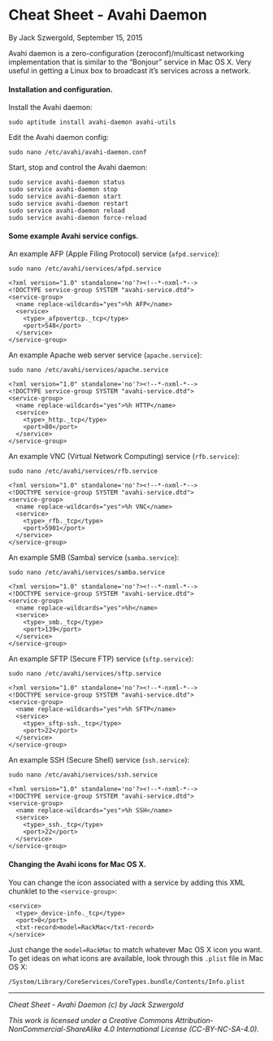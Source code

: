 # Cheat Sheet - Avahi Daemon

By Jack Szwergold, September 15, 2015

Avahi daemon is a zero-configuration (zeroconf)/multicast networking implementation that is similar to the “Bonjour” service in Mac OS X. Very useful in getting a Linux box to broadcast it’s services across a network.

#### Installation and configuration.

Install the Avahi daemon:

    sudo aptitude install avahi-daemon avahi-utils

Edit the Avahi daemon config:

    sudo nano /etc/avahi/avahi-daemon.conf

Start, stop and control the Avahi daemon:

    sudo service avahi-daemon status
    sudo service avahi-daemon stop
    sudo service avahi-daemon start
    sudo service avahi-daemon restart
    sudo service avahi-daemon reload
    sudo service avahi-daemon force-reload

#### Some example Avahi service configs.

An example AFP (Apple Filing Protocol) service (`afpd.service`):

	sudo nano /etc/avahi/services/afpd.service
	
	<?xml version="1.0" standalone='no'?><!--*-nxml-*-->
	<!DOCTYPE service-group SYSTEM "avahi-service.dtd">
	<service-group>
	  <name replace-wildcards="yes">%h AFP</name>
	  <service>
	    <type>_afpovertcp._tcp</type>
	    <port>548</port>
	  </service>
	</service-group>

An example Apache web server service (`apache.service`):

	sudo nano /etc/avahi/services/apache.service
	
	<?xml version="1.0" standalone='no'?><!--*-nxml-*-->
	<!DOCTYPE service-group SYSTEM "avahi-service.dtd">
	<service-group>
	  <name replace-wildcards="yes">%h HTTP</name>
	  <service>
	    <type>_http._tcp</type>
	    <port>80</port>
	  </service>
	</service-group>


An example VNC (Virtual Network Computing) service (`rfb.service`):

	sudo nano /etc/avahi/services/rfb.service
	
	<?xml version="1.0" standalone='no'?><!--*-nxml-*-->
	<!DOCTYPE service-group SYSTEM "avahi-service.dtd">
	<service-group>
	  <name replace-wildcards="yes">%h VNC</name>
	  <service>
	    <type>_rfb._tcp</type>
	    <port>5901</port>
	  </service>
	</service-group>

An example SMB (Samba) service (`samba.service`):

	sudo nano /etc/avahi/services/samba.service
	
	<?xml version="1.0" standalone='no'?><!--*-nxml-*-->
	<!DOCTYPE service-group SYSTEM "avahi-service.dtd">
	<service-group>
	  <name replace-wildcards="yes">%h</name>
	  <service>
	    <type>_smb._tcp</type>
	    <port>139</port>
	  </service>
	</service-group>

An example SFTP (Secure FTP) service (`sftp.service`):

	sudo nano /etc/avahi/services/sftp.service
	
	<?xml version="1.0" standalone='no'?><!--*-nxml-*-->
	<!DOCTYPE service-group SYSTEM "avahi-service.dtd">
	<service-group>
	  <name replace-wildcards="yes">%h SFTP</name>
	  <service>
	    <type>_sftp-ssh._tcp</type>
	    <port>22</port>
	  </service>
	</service-group>

An example SSH (Secure Shell) service (`ssh.service`):

	sudo nano /etc/avahi/services/ssh.service
	
	<?xml version="1.0" standalone='no'?><!--*-nxml-*-->
	<!DOCTYPE service-group SYSTEM "avahi-service.dtd">
	<service-group>
	  <name replace-wildcards="yes">%h SSH</name>
	  <service>
	    <type>_ssh._tcp</type>
	    <port>22</port>
	  </service>
	</service-group>

#### Changing the Avahi icons for Mac OS X.

You can change the icon associated with a service by adding this XML chunklet to the `<service-group>`:

	<service>
	  <type>_device-info._tcp</type>
	  <port>0</port>
	  <txt-record>model=RackMac</txt-record>
	</service>

Just change the `model=RackMac` to match whatever Mac OS X icon you want. To get ideas on what icons are available, look through this `.plist` file in Mac OS X:

    /System/Library/CoreServices/CoreTypes.bundle/Contents/Info.plist

***

*Cheat Sheet - Avahi Daemon (c) by Jack Szwergold*

*This work is licensed under a Creative Commons Attribution-NonCommercial-ShareAlike 4.0 International License (CC-BY-NC-SA-4.0).*